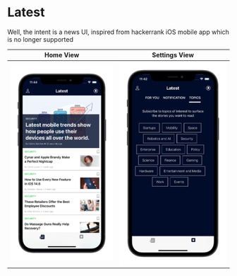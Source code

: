 # Latest
Well, the intent is a news UI, inspired from hackerrank iOS mobile app which is no longer supported

Home View                 |  Settings View
:-------------------------:|:-------------------------:
![](Screenshots/2.png)  |  ![](Screenshots/1.png)

